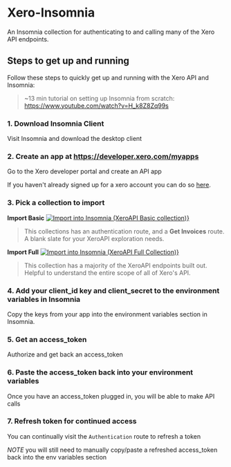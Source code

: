 # Xero-Insomnia
An Insomnia collection for authenticating to and calling many of the Xero API endpoints.

## Steps to get up and running
Follow these steps to quickly get up and running with the Xero API and Insomnia:

> ~13 min tutorial on setting up Insomnia from scratch: https://www.youtube.com/watch?v=H_k8Z8Zq99s

### 1. Download Insomnia Client
Visit Insomnia and download the desktop client

### 2. Create an app at https://developer.xero.com/myapps
Go to the Xero developer portal and create an API app

If you haven't already signed up for a xero account you can do so [here](https://www.xero.com/signup/api/).


### 3. Pick a collection to import
**Import Basic**
[![Import into Insomnia (XeroAPI Basic collection)}](https://insomnia.rest/images/run.svg)](https://insomnia.rest/run/?label=Insomnia%20(Basic)&uri=https%3A%2F%2Fraw.githubusercontent.com%2FSerKnight%2FXero-Insomnia%2Fmaster%2FInsomnia_basic.json)
> This collections has an authentication route, and a **Get Invoices** route. A blank slate for your XeroAPI exploration needs.

**Import Full**
[![Import into Insomnia (XeroAPI Full Collection)}](https://insomnia.rest/images/run.svg)](https://insomnia.rest/run/?label=Xero%20API%20(Full)&uri=https%3A%2F%2Fraw.githubusercontent.com%2FSerKnight%2FXero-Insomnia%2Fmaster%2FInsomnia_full.json)
> This collection has a majority of the XeroAPI endpoints built out. Helpful to understand the entire scope of all of Xero's API.

### 4. Add your client_id key and client_secret to the environment variables in Insomnia
Copy the keys from your app into the environment variables section in Insomnia.

### 5. Get an access_token
Authorize and get back an access_token

### 6. Paste the access_token back into your environment variables
Once you have an access_token plugged in, you will be able to make API calls

### 7. Refresh token for continued access
You can continually visit the `Authentication` route to refresh a token

*NOTE* you will still need to manually copy/paste a refreshed access_token back into the env variables section